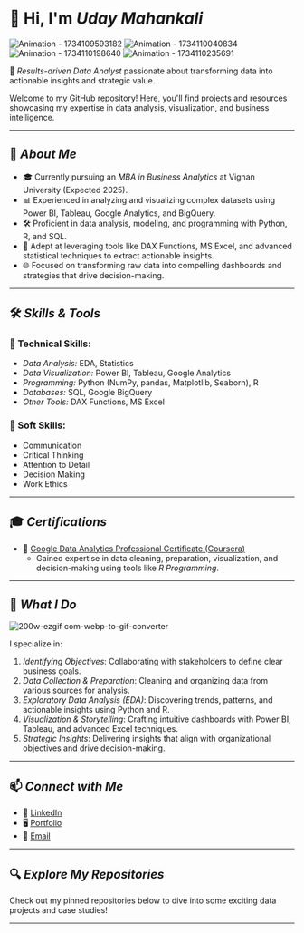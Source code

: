 # 👋 Hi, I'm *Uday Mahankali*            
![Animation - 1734109593182](https://github.com/user-attachments/assets/2fe18565-2226-4077-96af-7c3cdeb0ad60)
          ![Animation - 1734110040834](https://github.com/user-attachments/assets/503e3c6f-07ea-431f-a69e-18440992f1a7)
                ![Animation - 1734110198640](https://github.com/user-attachments/assets/321c37fd-05e3-4809-a56a-d75a7e4c4455)
                         ![Animation - 1734110235691](https://github.com/user-attachments/assets/22ed775f-2e81-4986-9dfd-f0f94846250f)

🎯 *Results-driven Data Analyst* passionate about transforming data into actionable insights and strategic value.  

Welcome to my GitHub repository! Here, you'll find projects and resources showcasing my expertise in data analysis, visualization, and business intelligence.  

---

## 🚀 *About Me*  

- 🎓 Currently pursuing an *MBA in Business Analytics* at Vignan University (Expected 2025).  
- 📊 Experienced in analyzing and visualizing complex datasets using Power BI, Tableau, Google Analytics, and BigQuery.  
- 🛠 Proficient in data analysis, modeling, and programming with Python, R, and SQL.  
- 🌟 Adept at leveraging tools like DAX Functions, MS Excel, and advanced statistical techniques to extract actionable insights.  
- 🌐 Focused on transforming raw data into compelling dashboards and strategies that drive decision-making.  

---

## 🛠 *Skills & Tools*  

### 🔧 Technical Skills:  
- *Data Analysis:* EDA, Statistics  
- *Data Visualization:* Power BI, Tableau, Google Analytics  
- *Programming:* Python (NumPy, pandas, Matplotlib, Seaborn), R  
- *Databases:* SQL, Google BigQuery  
- *Other Tools:* DAX Functions, MS Excel  

### 🌟 Soft Skills:  
- Communication  
- Critical Thinking  
- Attention to Detail  
- Decision Making  
- Work Ethics  

---

## 🎓 *Certifications*  

- 🏅 [Google Data Analytics Professional Certificate (Coursera)](https://www.coursera.org/account/accomplishments/specialization/certificate/YESXMM44E2NK)  
  - Gained expertise in data cleaning, preparation, visualization, and decision-making using tools like *R Programming*.  

---

## 💼 *What I Do*  
![200w-ezgif com-webp-to-gif-converter](https://github.com/user-attachments/assets/5c541999-c636-4442-acf4-704f527d127d)

I specialize in:  
1. *Identifying Objectives*: Collaborating with stakeholders to define clear business goals.  
2. *Data Collection & Preparation*: Cleaning and organizing data from various sources for analysis.  
3. *Exploratory Data Analysis (EDA)*: Discovering trends, patterns, and actionable insights using Python and R.  
4. *Visualization & Storytelling*: Crafting intuitive dashboards with Power BI, Tableau, and advanced Excel techniques.  
5. *Strategic Insights*: Delivering insights that align with organizational objectives and drive decision-making.  

---

## 📫 *Connect with Me*  

- 💼 [LinkedIn](https://www.linkedin.com/in/mahankali-uday-05525425a/)  
- 🖥 [Portfolio](https://github.com/Udaeyy)  
- 📧 [Email](mailto:umahankali89@gmail.com)  

---

## 🔍 *Explore My Repositories*  

Check out my pinned repositories below to dive into some exciting data projects and case studies!  

--- 
